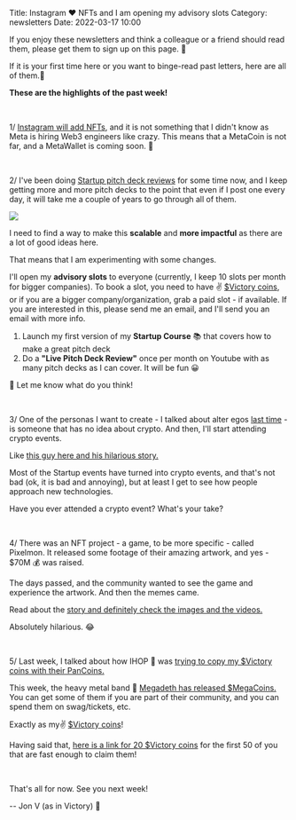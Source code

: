 Title: Instagram ❤️ NFTs and I am opening my advisory slots
Category: newsletters 
Date: 2022-03-17 10:00

If you enjoy these newsletters and think a colleague or a friend should read them, please get them to sign up on this page. 📝

If it is your first time here or you want to binge-read past letters, here are all of them.📰

**These are the highlights of the past week!**

<br>

1/ [Instagram will add NFTs](https://fortune.com/2022/03/15/mark-zuckerberg-instagram-nft-marketplace-mint/), and it is not something that I didn't know as Meta is hiring Web3 engineers like crazy.
This means that a MetaCoin is not far, and a MetaWallet is coming soon. 🚀

<br>

2/ I've been doing [Startup pitch deck reviews](https://jon.io/youtube) for some time now, and I keep getting more and more pitch decks to the point that even if I post one every day, it will take me a couple of years to go through all of them.

![](https://sendfoxprod.b-cdn.net/media/5vF09Oj8J2azTjfmnBIn6XQJ7GfG1IuQL3p43ssA16325)

I need to find a way to make this **scalable** and **more impactful** as there are a lot of good ideas here.

That means that I am experimenting with some changes.

I'll open my **advisory slots** to everyone (currently, I keep 10 slots per month for bigger companies). To book a slot, you need to have ✌️ [$Victory coins](https://victory.jon.io/), or if you are a bigger company/organization, grab a paid slot - if available. If you are interested in this, please send me an email, and I'll send you an email with more info.

1. Launch my first version of my **Startup Course** 📚 that covers how to make a great pitch deck
2. Do a **"Live Pitch Deck Review"** once per month on Youtube with as many pitch decks as I can cover. It will be fun 😀

📩 Let me know what do you think! 

<br>

3/ One of the personas I want to create - I talked about alter egos [last time](https://jon.io/how-to-become-clark-kent-and-the-story-of-michael-jordan) - is someone that has no idea about crypto. And then, I'll start attending crypto events.

Like [this guy here and his hilarious story.](https://www.theguardian.com/lifeandstyle/2022/mar/15/cryptocurrency-coinbase-fintech-bros)

Most of the Startup events have turned into crypto events, and that's not bad (ok, it is bad and annoying), but at least I get to see how people approach new technologies.

Have you ever attended a crypto event? What's your take?

<br>

4/ There was an NFT project - a game, to be more specific - called Pixelmon. It released some footage of their amazing artwork, and yes - $70M 💰 was raised.

The days passed, and the community wanted to see the game and experience the artwork. And then the memes came.

Read about the [story and definitely check the images and the videos.](https://www.cnet.com/personal-finance/people-spent-9k-on-pixelmon-nfts-then-they-saw-the-art/)

Absolutely hilarious. 😂

<br>

5/ Last week, I talked about how IHOP 🥞 was [trying to copy my $Victory coins with their PanCoins.](https://jon.io/how-to-become-clark-kent-and-the-story-of-michael-jordan)

This week, the heavy metal band 🤘 [Megadeth has released $MegaCoins.](https://megadeth.com/news/2022/megacoin-gibson-giveaway/) You can get some of them if you are part of their community, and you can spend them on swag/tickets, etc.

Exactly as my✌️ [$Victory coins](https://victory.jon.io/)!

Having said that, [here is a link for 20 $Victory coins](https://victory.jon.io/claim/megajon) for the first 50 of you that are fast enough to claim them!

<br>

That's all for now. See you next week!

-- Jon V (as in Victory) 🚀
